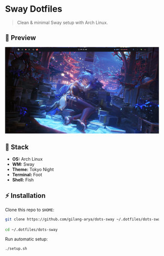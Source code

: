 # Sway Dotfiles

> Clean & minimal Sway setup with Arch Linux.

## 📸 Preview

![desktop](https://github.com/gilang-arya/assets-repo/blob/main/dotfiles/sway.png?raw=true)

## 🔧 Stack

- **OS:** Arch Linux
- **WM:** Sway
- **Theme:** Tokyo Night
- **Terminal:** Foot
- **Shell:** Fish

## ⚡ Installation

Clone this repo to `$HOME`:

```bash
git clone https://github.com/gilang-arya/dots-sway ~/.dotfiles/dots-sway

cd ~/.dotfiles/dots-sway
```

Run automatic setup:

```bash
./setup.sh
```
